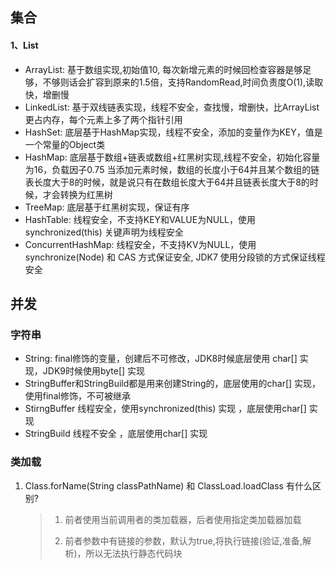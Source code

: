## 集合

#### 1、List

+ ArrayList: 基于数组实现,初始值10, 每次新增元素的时候回检查容器是够足够，不够则话会扩容到原来的1.5倍，支持RandomRead,时间负责度O(1),读取快，增删慢
+ LinkedList: 基于双线链表实现，线程不安全，查找慢，增删快，比ArrayList更占内存，每个元素上多了两个指针引用
+ HashSet: 底层基于HashMap实现，线程不安全，添加的变量作为KEY，值是一个常量的Object类
+ HashMap: 底层基于数组+链表或数组+红黑树实现,线程不安全，初始化容量为16，负载因子0.75 当添加元素时候，数组的长度小于64并且某个数组的链表长度大于8的时候，就是说只有在数组长度大于64并且链表长度大于8的时候，才会转换为红黑树
+ TreeMap: 底层基于红黑树实现，保证有序
+ HashTable: 线程安全，不支持KEY和VALUE为NULL，使用 synchronized(this) 关键声明为线程安全
+ ConcurrentHashMap: 线程安全，不支持KV为NULL，使用 synchronize(Node) 和 CAS 方式保证安全, JDK7 使用分段锁的方式保证线程安全

## 并发



### 字符串

+ String: final修饰的变量，创建后不可修改，JDK8时候底层使用 char[] 实现，JDK9时候使用byte[] 实现
+ StringBuffer和StringBuild都是用来创建String的，底层使用的char[] 实现，使用final修饰，不可被继承
+ StirngBuffer 线程安全，使用synchronized(this) 实现 ，底层使用char[] 实现
+ StringBuild 线程不安全 ，底层使用char[] 实现





### 类加载

1. Class.forName(String classPathName) 和 ClassLoad.loadClass 有什么区别?

   > 1. 前者使用当前调用者的类加载器，后者使用指定类加载器加载
   >
   > 2. 前者参数中有链接的参数，默认为true,将执行链接(验证,准备,解析)，所以无法执行静态代码块